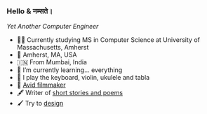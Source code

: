 ### Hello & नम्सते।

*Yet Another Computer Engineer*

- 👨‍💻 Currently studying MS in Computer Science at University of Massachusetts, Amherst
- 📍 Amherst, MA, USA
- 🇮🇳 From Mumbai, India
- 🌱 I’m currently learning... everything
- 🎵 I play the keyboard, violin, ukulele and tabla
- 🎥 [Avid filmmaker](https://www.youtube.com/playlist?list=PLQQp-IbY4nLMsA4YAWKZqexojX-QnEF7W)
- 🖋️ Writer of [short stories and poems](http://wattpad.com/user/ashnehete)
- 🖌️ Try to [design](https://thelogobaker.tumblr.com/)
